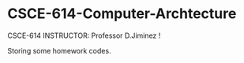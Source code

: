 # CSCE-614-Computer-Archtecture

CSCE-614 INSTRUCTOR: Professor D.Jiminez !

Storing some homework codes.

